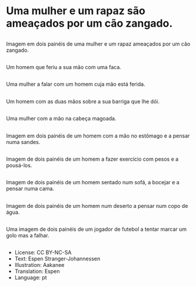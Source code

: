 # Uma mulher e um rapaz são ameaçados por um cão zangado.

##
Imagem em dois painéis de uma mulher e um rapaz ameaçados por um cão zangado.

##
Um homem que feriu a sua mão com uma faca.

##
Uma mulher a falar com um homem cuja mão está ferida.

##
Um homem com as duas mãos sobre a sua barriga que lhe dói.

##
Uma mulher com a mão na cabeça magoada.

##
Imagem em dois painéis de um homem com a mão no estômago e a pensar numa sandes.

##
Imagem de dois painéis de um homem a fazer exercício com pesos e a pousá-los.

##
Imagem de dois painéis de um homem sentado num sofá, a bocejar e a pensar numa cama.

##
Imagem de dois painéis de um homem num deserto a pensar num copo de água.

##
Uma imagem de dois painéis de um jogador de futebol a tentar marcar um golo mas a falhar.

##
* License: CC BY-NC-SA
* Text: Espen Stranger-Johannessen
* Illustration: Aakanee
* Translation: Espen
* Language: pt
